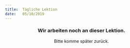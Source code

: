 ```yaml
---
title:  Tägliche Lektion
date:   05/10/2019
---
```


### <center>Wir arbeiten noch an dieser Lektion.</center>
<center>Bitte komme später zurück.</center>